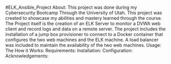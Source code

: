 #ELK_Ansible_Project
About: 
	This project was done during my Cybersecurity Bootcamp Through the University of Utah. This project was created to showcase my abilities and mastery learned through the course.
	The Project itself is the creation of an ELK Server to monitor a DVWA web client and record logs and data on a remote server. The project includes the installation of a jump box provisioner to connect to a Docker container that configures the two web machines and the ELK machine. A load balancer was included to maintain the availability of the two web machines.
Usage: The
How it Works:
Requirements:
Installation:
Configuration:
Acknowledgements:
